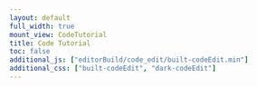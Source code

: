 ```yaml
---
layout: default
full_width: true
mount_view: CodeTutorial
title: Code Tutorial
toc: false
additional_js: ["editorBuild/code_edit/built-codeEdit.min"]
additional_css: ["built-codeEdit", "dark-codeEdit"]
---
```

 <div id="code-tutorial-container"></div>
 <script async src="https://www.googletagmanager.com/gtag/js?id=UA-80656237-4"></script>
